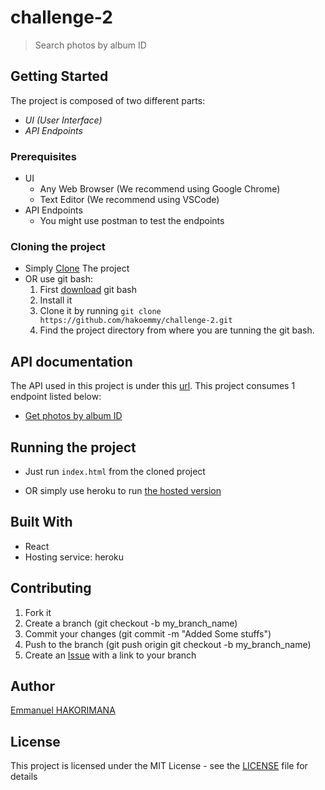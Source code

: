 # challenge-2
> Search photos by album ID

## Getting Started

The project is composed of two different parts:
- *UI (User Interface)*
- *API Endpoints*  

### Prerequisites

* UI 
   * Any Web Browser (We recommend using Google Chrome)
   * Text Editor (We recommend using VSCode)
* API Endpoints
   * You might use postman to test the endpoints
  
### Cloning the project

* Simply [Clone](https://github.com/hakoemmy/challenge-2/archive/refs/heads/main.zip) The project
* OR use git bash:
   1. First [download](https://git-scm.com/downloads) git bash
   2. Install it
   3. Clone it by running `git clone https://github.com/hakoemmy/challenge-2.git`
   4. Find the project directory from where you are tunning the git bash.

## API documentation
 The API used in this project is under this [url](https://jsonplaceholder.typicode.com/guide/). This project consumes 1 endpoint listed below:

 - [Get photos by album ID](https://jsonplaceholder.typicode.com/albums/:albumID/photos)
## Running the project

  - Just run `index.html` from the cloned project

  - OR simply use heroku to run [the hosted version](#)

 
## Built With

   * React
   * Hosting service: heroku

## Contributing
   1. Fork it
   2. Create a branch (git checkout -b my_branch_name)
   3. Commit your changes (git commit -m "Added Some stuffs")
   4. Push to the branch (git push origin git checkout -b my_branch_name)
   5. Create an [Issue](https://github.com/hakoemmy/challenge-2/issues) with a link to your branch


## Author

[Emmanuel HAKORIMANA](https://github.com/hakoemmy)

## License

This project is licensed under the MIT License - see the [LICENSE](LICENCE.md) file for details

